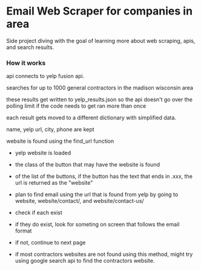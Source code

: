 # Email Web Scraper for companies in area

Side project diving with the goal of learning more about web scraping, apis, and search results.


### How it works

api connects to yelp fusion api.

searches for up to 1000 general contractors in the madison wisconsin area

these results get written to yelp_results.json so the api doesn't go over the polling limit if the code needs to get ran more than once

each result gets moved to a different dictionary with simplified data.

name, yelp url, city, phone are kept
    
website is found using the find_url function
    
- yelp website is loaded 
    
- the class of the button that may have the website is found
    
- of the list of the buttons, if the button has the text that ends in .xxx, the url is returned as the "website"
        
- plan to find email using the url that is found from yelp by going to website, website/contact/, and website/contact-us/

- check if each exist
        
- if they do exist, look for someting on screen that follows the email format
        
- if not, continue to next page

- if most contractors websites are not found using this method, might try using google search api to find the contractors website.

